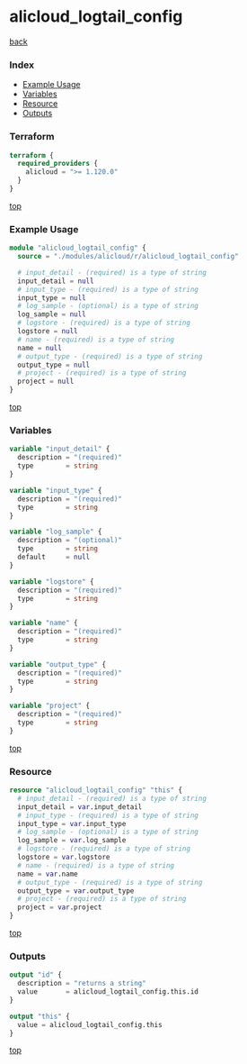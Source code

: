 # alicloud_logtail_config

[back](../alicloud.md)

### Index

- [Example Usage](#example-usage)
- [Variables](#variables)
- [Resource](#resource)
- [Outputs](#outputs)

### Terraform

```terraform
terraform {
  required_providers {
    alicloud = ">= 1.120.0"
  }
}
```

[top](#index)

### Example Usage

```terraform
module "alicloud_logtail_config" {
  source = "./modules/alicloud/r/alicloud_logtail_config"

  # input_detail - (required) is a type of string
  input_detail = null
  # input_type - (required) is a type of string
  input_type = null
  # log_sample - (optional) is a type of string
  log_sample = null
  # logstore - (required) is a type of string
  logstore = null
  # name - (required) is a type of string
  name = null
  # output_type - (required) is a type of string
  output_type = null
  # project - (required) is a type of string
  project = null
}
```

[top](#index)

### Variables

```terraform
variable "input_detail" {
  description = "(required)"
  type        = string
}

variable "input_type" {
  description = "(required)"
  type        = string
}

variable "log_sample" {
  description = "(optional)"
  type        = string
  default     = null
}

variable "logstore" {
  description = "(required)"
  type        = string
}

variable "name" {
  description = "(required)"
  type        = string
}

variable "output_type" {
  description = "(required)"
  type        = string
}

variable "project" {
  description = "(required)"
  type        = string
}
```

[top](#index)

### Resource

```terraform
resource "alicloud_logtail_config" "this" {
  # input_detail - (required) is a type of string
  input_detail = var.input_detail
  # input_type - (required) is a type of string
  input_type = var.input_type
  # log_sample - (optional) is a type of string
  log_sample = var.log_sample
  # logstore - (required) is a type of string
  logstore = var.logstore
  # name - (required) is a type of string
  name = var.name
  # output_type - (required) is a type of string
  output_type = var.output_type
  # project - (required) is a type of string
  project = var.project
}
```

[top](#index)

### Outputs

```terraform
output "id" {
  description = "returns a string"
  value       = alicloud_logtail_config.this.id
}

output "this" {
  value = alicloud_logtail_config.this
}
```

[top](#index)